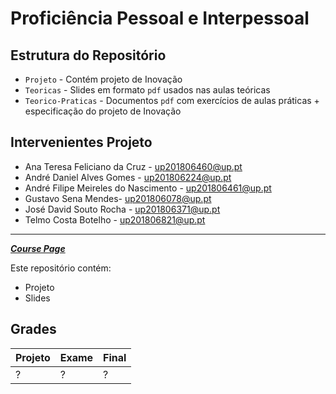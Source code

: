 # Proficiência Pessoal e Interpessoal

## Estrutura do Repositório

- `Projeto` - Contém projeto de Inovação
- `Teoricas` - Slides em formato `pdf` usados nas aulas teóricas
- `Teorico-Praticas` - Documentos `pdf` com exercícios de aulas práticas + especificação do projeto de Inovação

## Intervenientes Projeto 

* Ana Teresa Feliciano da Cruz - up201806460@up.pt
* André Daniel Alves Gomes - up201806224@up.pt
* André Filipe Meireles do Nascimento - up201806461@up.pt
* Gustavo Sena Mendes- up201806078@up.pt
* José David Souto Rocha - up201806371@up.pt
* Telmo Costa Botelho - up201806821@up.pt

---

[***Course Page***](https://sigarra.up.pt/feup/pt/ucurr_geral.ficha_uc_view?pv_ocorrencia_id=459488)

Este repositório contém:
- Projeto
- Slides

## Grades

| Projeto | Exame | Final |
|---|---|---|
| ? | ? |  ?  | 
